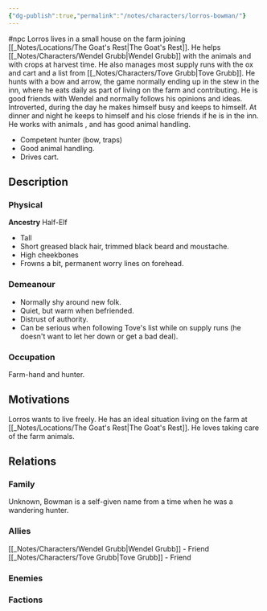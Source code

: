 ```yaml
---
{"dg-publish":true,"permalink":"/notes/characters/lorros-bowman/"}
---
```


#npc 
Lorros lives in a small house on the farm joining [[_Notes/Locations/The Goat's Rest\|The Goat's Rest]]. He helps [[_Notes/Characters/Wendel Grubb\|Wendel Grubb]] with the animals and with crops at harvest time. He also manages most supply runs with the ox and cart and a list from [[_Notes/Characters/Tove Grubb\|Tove Grubb]].
He hunts with a bow and arrow, the game normally ending up in the stew in the inn, where he eats daily as part of living on the farm and contributing. He is good friends with Wendel and normally follows his opinions and ideas. Introverted, during the day he makes himself busy and keeps to himself. At dinner and night he keeps to himself and his close friends if he is in the inn. 
He works with animals , and has good animal handling. 
* Competent hunter (bow, traps)
* Good animal handling.
* Drives cart.

## Description
### Physical
**Ancestry** Half-Elf
* Tall
* Short greased black hair, trimmed black beard and moustache.
* High cheekbones
* Frowns a bit, permanent worry lines on forehead. 

### Demeanour
* Normally shy around new folk.
* Quiet, but warm when befriended.
* Distrust of authority.
* Can be serious when following Tove's list while on supply runs (he doesn't want to let her down or get a bad deal).
### Occupation
Farm-hand and hunter.
## Motivations
Lorros wants to live freely. He has an ideal situation living on the farm at [[_Notes/Locations/The Goat's Rest\|The Goat's Rest]]. He loves taking care of the farm animals.

## Relations
### Family
Unknown, Bowman is a self-given name from a time when he was a wandering hunter.
### Allies
[[_Notes/Characters/Wendel Grubb\|Wendel Grubb]] - Friend
[[_Notes/Characters/Tove Grubb\|Tove Grubb]] - Friend
### Enemies
### Factions

 
